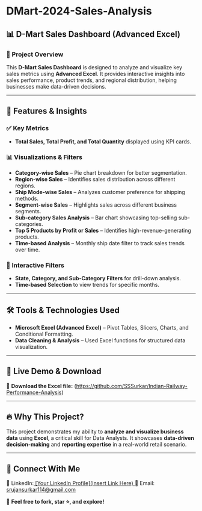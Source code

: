 # DMart-2024-Sales-Analysis
## 📊 D-Mart Sales Dashboard (Advanced Excel)  

### 📌 Project Overview  
This **D-Mart Sales Dashboard** is designed to analyze and visualize key sales metrics using **Advanced Excel**. It provides interactive insights into sales performance, product trends, and regional distribution, helping businesses make data-driven decisions.  

---

## 🚀 Features & Insights  

### ✅ **Key Metrics**  
- **Total Sales, Total Profit, and Total Quantity** displayed using KPI cards.  

### 📊 **Visualizations & Filters**  
- **Category-wise Sales** – Pie chart breakdown for better segmentation.  
- **Region-wise Sales** – Identifies sales distribution across different regions.  
- **Ship Mode-wise Sales** – Analyzes customer preference for shipping methods.  
- **Segment-wise Sales** – Highlights sales across different business segments.  
- **Sub-category Sales Analysis** – Bar chart showcasing top-selling sub-categories.  
- **Top 5 Products by Profit or Sales** – Identifies high-revenue-generating products.  
- **Time-based Analysis** – Monthly ship date filter to track sales trends over time.  

### 🎯 **Interactive Filters**  
- **State, Category, and Sub-Category Filters** for drill-down analysis.  
- **Time-based Selection** to view trends for specific months.  

---

## 🛠️ **Tools & Technologies Used**  
- **Microsoft Excel (Advanced Excel)** – Pivot Tables, Slicers, Charts, and Conditional Formatting.  
- **Data Cleaning & Analysis** – Used Excel functions for structured data visualization.  

---

## 🔗 **Live Demo & Download**  
📂 **Download the Excel file:** (https://github.com/SSSurkar/Indian-Railway-Performance-Analysis)  

---

## 🔥 **Why This Project?**  
This project demonstrates my ability to **analyze and visualize business data** using **Excel**, a critical skill for Data Analysts. It showcases **data-driven decision-making** and **reporting expertise** in a real-world retail scenario.  

---

## 🤝 **Connect With Me**  
🔗 LinkedIn:[ [Your LinkedIn Profile](Insert Link Here)  ](https://www.linkedin.com/in/srujan-surkar-198509245?lipi=urn%3Ali%3Apage%3Ad_flagship3_profile_view_base_contact_details%3BMtonsXvmS8m%2FreeWua1vkg%3D%3D)
📧 Email: srujansurkar114@gmail.com 

🚀 **Feel free to fork, star ⭐, and explore!**  

